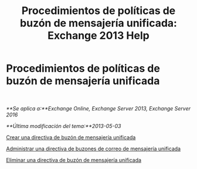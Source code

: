 ﻿---
title: 'Procedimientos de políticas de buzón de mensajería unificada: Exchange 2013 Help'
TOCTitle: Procedimientos de políticas de buzón de mensajería unificada
ms:assetid: 37db12de-109f-4e81-9e6a-effab2c2171d
ms:mtpsurl: https://technet.microsoft.com/es-es/library/JJ851061(v=EXCHG.150)
ms:contentKeyID: 50556772
ms.date: 05/22/2018
mtps_version: v=EXCHG.150
ms.translationtype: MT
---

# Procedimientos de políticas de buzón de mensajería unificada

 

_**Se aplica a:**Exchange Online, Exchange Server 2013, Exchange Server 2016_

_**Última modificación del tema:**2013-05-03_

[Crear una directiva de buzón de mensajería unificada](create-a-um-mailbox-policy-exchange-2013-help.md)

[Administrar una directiva de buzones de correo de mensajería unificada](manage-a-um-mailbox-policy-exchange-2013-help.md)

[Eliminar una directiva de buzón de mensajería unificada](delete-a-um-mailbox-policy-exchange-2013-help.md)

